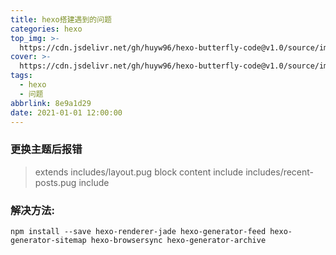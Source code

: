```yaml
---
title: hexo搭建遇到的问题
categories: hexo
top_img: >-
  https://cdn.jsdelivr.net/gh/huyw96/hexo-butterfly-code@v1.0/source/img/bg/bg3.png
cover: >-
  https://cdn.jsdelivr.net/gh/huyw96/hexo-butterfly-code@v1.0/source/img/article/hexo.png
tags:
  - hexo
  - 问题
abbrlink: 8e9a1d29
date: 2021-01-01 12:00:00
---
```

### 更换主题后报错  
> extends includes/layout.pug block content include includes/recent-posts.pug include
### 解决方法:
```
npm install --save hexo-renderer-jade hexo-generator-feed hexo-generator-sitemap hexo-browsersync hexo-generator-archive
```